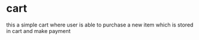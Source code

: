# cart
this a simple cart  where user is able to purchase  a new item which is stored in cart and make payment 
